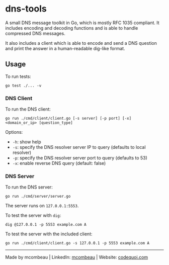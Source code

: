 # dns-tools

A small DNS message toolkit in Go, which is mostly RFC 1035 compliant. It includes encoding and decoding functions and is able to handle compressed DNS messages.

It also includes a client which is able to encode and send a DNS question and print the answer in a human-readable dig-like format.

## Usage

To run tests:

```shell
go test ./... -v
```

### DNS Client

To run the DNS client:

```shell
go run ./cmd/client/client.go [-s server] [-p port] [-x] <domain_or_ip> [question_type]
```

Options:

- `-h`: show help
- `-s`: specify the DNS resolver server IP to query (defaults to local resolver)
- `-p`: specify the DNS resolver server port to query (defaults to 53)
- `-x`: enable reverse DNS query (default: false)

### DNS Server

To run the DNS server:

```shell
go run ./cmd/server/server.go
```

The server runs on `127.0.0.1:5553`.

To test the server with `dig`:

```shell
dig @127.0.0.1 -p 5553 example.com A
```

To test the server with the included client:

```shell
go run ./cmd/client/client.go -s 127.0.0.1 -p 5553 example.com A
```

---
Made by mcombeau | LinkedIn: [mcombeau](https://www.linkedin.com/in/mia-combeau-86653420b/) | Website: [codequoi.com](https://www.codequoi.com)
